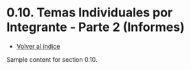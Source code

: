 # 0.10. Temas Individuales por Integrante - Parte 2 (Informes)
- [Volver al índice](/0/0.md)

Sample content for section 0.10.